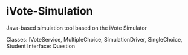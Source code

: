 # iVote-Simulation
Java-based simulation tool based on the iVote Simulator

Classes: IVoteService, MultipleChoice, SimulationDriver, SingleChoice, Student
Interface: Question

